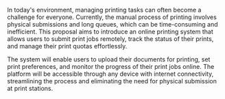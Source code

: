 In today's environment, managing printing tasks can often become a challenge for everyone. 
        Currently, the manual process of printing involves physical submissions and long queues, which 
        can be time-consuming and inefficient. This proposal aims to introduce an online printing system that 
        allows users to submit print jobs remotely, track the status of their prints, and manage their print quotas effortlessly.</p>
    <p>The system will enable users to upload their documents for printing, set print preferences, and monitor the progress of their print 
    jobs online. The platform will be accessible through any device with internet connectivity, streamlining the process and eliminating 
    the need for physical submission at print stations.
